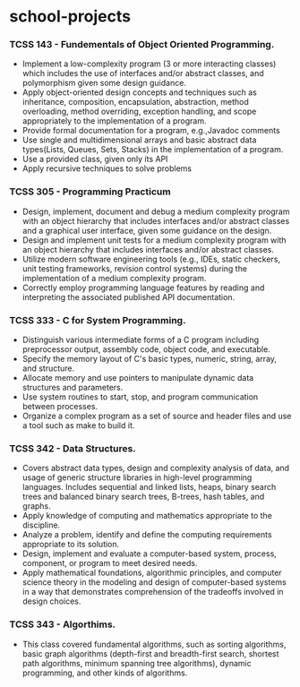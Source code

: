 # school-projects

### TCSS 143 - Fundementals of Object Oriented Programming.
* Implement a low-complexity program (3 or more interacting classes) which includes the use of interfaces and/or abstract classes, and polymorphism given some design guidance.
* Apply object-oriented design concepts and techniques such as inheritance, composition, encapsulation, abstraction, method overloading, method overriding, exception handling, and scope appropriately to the implementation of a program.
* Provide formal documentation for a program, e.g.,Javadoc comments
* Use single and multidimensional arrays and basic abstract data types(Lists, Queues, Sets, Stacks) in the implementation of a program.
* Use a provided class, given only its API
* Apply recursive techniques to solve problems

### TCSS 305 - Programming Practicum
* Design, implement, document and debug a medium complexity program with an object hierarchy that includes interfaces and/or abstract classes and a graphical user interface, given some guidance on the design.
* Design and implement unit tests for a medium complexity program with an object hierarchy that includes interfaces and/or abstract classes.
* Utilize modern software engineering tools (e.g., IDEs, static checkers, unit testing frameworks, revision control systems) during the implementation of a medium complexity program.
* Correctly employ programming language features by reading and interpreting the associated published API documentation.

### TCSS 333 - C for System Programming.
* Distinguish various intermediate forms of a C program including preprocessor output, assembly
code, object code, and executable.
* Specify the memory layout of C's basic types, numeric, string, array, and structure.
* Allocate memory and use pointers to manipulate dynamic data structures and parameters.
* Use system routines to start, stop, and program communication between processes.
* Organize a complex program as a set of source and header files and use a tool such as make to
build it.

### TCSS 342 - Data Structures.
* Covers abstract data types, design and complexity analysis
of data, and usage of generic structure libraries in high-level programming languages.
Includes sequential and linked lists, heaps, binary search trees and balanced binary search
trees, B-trees, hash tables, and graphs.
* Apply knowledge of computing and mathematics appropriate to the discipline.
* Analyze a problem, identify and define the computing requirements appropriate to its
solution.
* Design, implement and evaluate a computer-based system, process, component, or
program to meet desired needs.
* Apply mathematical foundations, algorithmic principles, and computer science theory in
the modeling and design of computer-based systems in a way that demonstrates
comprehension of the tradeoffs involved in design choices.

### TCSS 343 - Algorthims.
* This class covered fundamental algorithms, such as sorting algorithms, basic graph algorithms (depth-first and breadth-first search, shortest path algorithms, minimum spanning tree algorithms), dynamic programming, and other kinds of algorithms.
